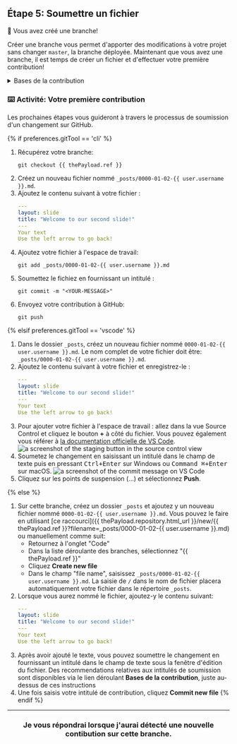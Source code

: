 ## Étape 5: Soumettre un fichier

:tada: Vous avez créé une branche!

Créer une branche vous permet d'apporter des modifications à votre projet sans changer `master`, la branche déployée. Maintenant que vous avez une branche, il est temps de créer un fichier et d'effectuer votre première contribution!

<details><summary>Bases de la contribution</summary>

## Bases de la contribution

Lorsque vous avez fini la création ou l'édition d'un fichier sur GitHub, faites défiler la page jusqu'en bas et répérez la section "Commit new file".

Saisissez un intitulé à la contribution. Ce message doit informer rapidement les contributeurs sur l'objet du changement introduit dans le fichier.

### Règles de bienséance pour l'écriture d'un intitulé de contribution:

- Ne pas terminer votre message par un point.
- Restreignez votre message à 50 caractères ou moins. Ajoutez si nécessaire les détails complémentaires dans la fenêtre de description étendue. Elle se situe juste sous la ligne d'intitulé.
- Utilisez la forme active. Par exemple, "Ajout" au lieu de "Ajouté" and "correction" au lieu de "corrigé".
- Considérez votre intitulé de contribution comme l'expression de votre intention lors de l'introduction du changement.

<hr>
</details>

### :keyboard: Activité: Votre première contribution

Les prochaines étapes vous guideront à travers le processus de soumission d'un changement sur GitHub.

{% if preferences.gitTool == 'cli' %}
1. Récupérez votre branche:
      ```shell
      git checkout {{ thePayload.ref }}
      ```
1. Créez un nouveau fichier nommé `_posts/0000-01-02-{{ user.username }}.md`.
1. Ajoutez le contenu suivant à votre fichier :
      ```yaml 
      ---
      layout: slide
      title: "Welcome to our second slide!"
      ---
      Your text
      Use the left arrow to go back!
      ```
1. Ajoutez votre fichier à l'espace de travail:
      ```shell
      git add _posts/0000-01-02-{{ user.username }}.md
      ```
1. Soumettez le fichiez en fournissant un intitulé :
      ```shell
      git commit -m "<YOUR-MESSAGE>"
      ```
1. Envoyez votre contribution à GitHub:
      ```shell
      git push
      ```

{% elsif preferences.gitTool == 'vscode' %}
1. Dans le dossier `_posts`, créez un nouveau fichier nommé `0000-01-02-{{ user.username }}.md`. Le nom complet de votre fichier doit être: `_posts/0000-01-02-{{ user.username }}.md`.
1. Ajoutez le contenu suivant à votre fichier et enregistrez-le :
      ```yaml 
      ---
      layout: slide
      title: "Welcome to our second slide!"
      ---
      Your text
      Use the left arrow to go back!
      ```
1. Pour ajouter votre fichier à l'espace de travail : allez dans la vue Source Control et cliquez le bouton **+** à côté du fichier. Vous pouvez également vous référer à [la documentation officielle de VS Code](https://code.visualstudio.com/docs/editor/versioncontrol#_commit).
      ![a screenshot of the staging button in the source control view](https://user-images.githubusercontent.com/16547949/53641057-d5b8d100-3bfb-11e9-9b69-53b0661cd5cd.png)
1. Soumetez le changement en saisissant un intitulé dans le champ de texte puis en pressant <kbd>Ctrl+Enter</kbd> sur Windows ou <kbd>Command ⌘+Enter</kbd> sur macOS.
      ![a screenshot of the commit message on VS Code](https://user-images.githubusercontent.com/16547949/53641276-698a9d00-3bfc-11e9-9b3d-01680fd01d7c.png)
1. Cliquez sur les points de suspension (...) et sélectionnez **Push**.

{% else %}
1. Sur cette branche, créez un dossier `_posts` et ajoutez y un nouveau fichier nommé `0000-01-02-{{ user.username }}.md`. Vous pouvez le faire en utilisant [ce raccourci]({{ thePayload.repository.html_url }}/new/{{ thePayload.ref }}?filename=_posts/0000-01-02-{{ user.username }}.md) ou manuellement comme suit:
      - Retournez à l'onglet "Code"
      - Dans la liste déroulante des branches, sélectionnez "{{ thePayload.ref }}"
      - Cliquez **Create new file**
      - Dans le champ "file name", saisissez `_posts/0000-01-02-{{ user.username }}.md`. La saisie de `/` dans le nom de fichier placera automatiquement votre fichier dans le répertoire `_posts`.
1. Lorsque vous aurez nommé le fichier, ajoutez-y le contenu suivant:
      ```yaml
      ---
      layout: slide
      title: "Welcome to our second slide!"
      ---
      Your text
      Use the left arrow to go back!
      ```
1. Après avoir ajouté le texte, vous pouvez soumettre le changement en fournissant un intitulé dans le champ de texte sous la fenêtre d'édition du fichier. Des recommendations relatives aux intitulés de soumission sont disponibles via le lien déroulant **Bases de la contribution**, juste au-dessus de ces instructions
1. Une fois saisis votre intitulé de contribution, cliquez **Commit new file**
{% endif %}
<hr>
<h3 align="center">Je vous répondrai lorsque j'aurai détecté une nouvelle contibution sur cette branche.</h3>
